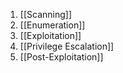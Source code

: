 1. [[Scanning]]
2. [[Enumeration]] 
3. [[Exploitation]]
4. [[Privilege Escalation]]
5. [[Post-Exploitation]]
	
